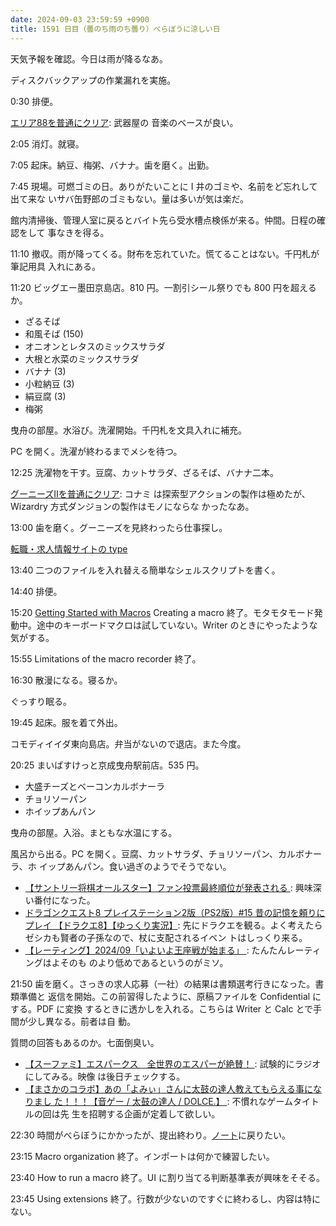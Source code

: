 ```yaml
---
date: 2024-09-03 23:59:59 +0900
title: 1591 日目（曇のち雨のち曇り）べらぼうに涼しい日
---
```


天気予報を確認。今日は雨が降るなあ。

ディスクバックアップの作業漏れを実施。

0:30 排便。

[エリア88を普通にクリア](https://www.youtube.com/watch?v=EcXv3H7eaCI): 武器屋の
音楽のベースが良い。

2:05 消灯。就寝。

7:05 起床。納豆、梅粥、バナナ。歯を磨く。出勤。

7:45 現場。可燃ゴミの日。ありがたいことに I 井のゴミや、名前をど忘れして出て来な
いサバ缶野郎のゴミもない。量は多いが気は楽だ。

館内清掃後、管理人室に戻るとバイト先ら受水槽点検係が来る。仲間。日程の確認をして
事なきを得る。

11:10 撤収。雨が降ってくる。財布を忘れていた。慌てることはない。千円札が筆記用具
入れにある。

11:20 ビッグエー墨田京島店。810 円。一割引シール祭りでも 800 円を超えるか。

* ざるそば
* 和風そば (150)
* オニオンとレタスのミックスサラダ
* 大根と水菜のミックスサラダ
* バナナ (3)
* 小粒納豆 (3)
* 絹豆腐 (3)
* 梅粥

曳舟の部屋。水浴び。洗濯開始。千円札を文具入れに補充。

PC を開く。洗濯が終わるまでメシを待つ。

12:25 洗濯物を干す。豆腐、カットサラダ、ざるそば、バナナ二本。

[グーニーズⅡを普通にクリア](https://www.youtube.com/watch?v=Zdbc14rNLdA): コナミ
は探索型アクションの製作は極めたが、Wizardry 方式ダンジョンの製作はモノにならな
かったなあ。

13:00 歯を磨く。グーニーズを見終わったら仕事探し。

[転職・求人情報サイトの type](https://type.jp/)

13:40 二つのファイルを入れ替える簡単なシェルスクリプトを書く。

14:40 排便。

15:20 [Getting Started with Macros][263] Creating a macro 終了。モタモタモード発
動中。途中のキーボードマクロは試していない。Writer のときにやったような気がする。

15:55 Limitations of the macro recorder 終了。

16:30 散漫になる。寝るか。

ぐっすり眠る。

19:45 起床。服を着て外出。

コモディイイダ東向島店。弁当がないので退店。また今度。

20:25 まいばすけっと京成曳舟駅前店。535 円。

* 大盛チーズとベーコンカルボナーラ
* チョリソーパン
* ホイップあんパン

曳舟の部屋。入浴。まともな水温にする。

風呂から出る。PC を開く。豆腐、カットサラダ、チョリソーパン、カルボナーラ、ホ
イップあんパン。食い過ぎのようでそうでない。

* [【サントリー将棋オールスター】ファン投票最終順位が発表される
  ](https://www.youtube.com/watch?v=bq8XOFTb5hY): 興味深い番付になった。
* [ドラゴンクエスト8 プレイステーション2版（PS2版）#15 昔の記憶を頼りにプレイ
  【ドラクエ8】【ゆっくり実況】](https://www.youtube.com/watch?v=NuaZDtPuvNY):
  先にドラクエを観る。よく考えたらゼシカも賢者の子孫なので、杖に支配されるイベン
  トはしっくり来る。
* [【レーティング】2024/09「いよいよ王座戦が始まる」
  ](https://www.youtube.com/watch?v=SkNfSOVBr8s): たんたんレーティングはよそのも
  のより低めであるというのがミソ。

21:50 歯を磨く。さっきの求人応募（一社）の結果は書類選考行きになった。書類準備と
返信を開始。この前習得したように、原稿ファイルを Confidential にする。PDF に変換
するときに透かしを入れる。こちらは Writer と Calc とで手間が少し異なる。前者は自
動。

質問の回答もあるのか。七面倒臭い。

* [【スーファミ】エスパークス　全世界のエスパーが絶賛！
  ](https://www.youtube.com/watch?v=3Q7sG4jJqKM): 試験的にラジオにしてみる。映像
  は後日チェックする。
* [【まさかのコラボ】あの「よみぃ」さんに太鼓の達人教えてもらえる事になりまし
  た！！！【音ゲー / 太鼓の達人 / DOLCE.】
  ](https://www.youtube.com/watch?v=R2UZOI94A6s): 不慣れなゲームタイトルの回は先
  生を招聘する企画が定着して欲しい。

22:30 時間がべらぼうにかかったが、提出終わり。[ノート][263]に戻りたい。

23:15 Macro organization 終了。インポートは何かで練習したい。

23:40 How to run a macro 終了。UI に割り当てる判断基準表が興味をそそる。

23:45 Using extensions 終了。行数が少ないのですぐに終わるし、内容は特にない。

[263]: https://github.com/showa-yojyo/notebook/issues/263
